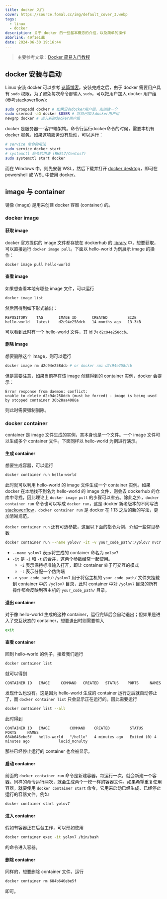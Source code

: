 ```yaml
---
title: docker 入门
cover: https://source.fomal.cc/img/default_cover_3.webp
tags:
  - linux
  - docker
description: 关于 docker 的一些基本概念的介绍，以及简单的操作
abbrlink: 49f1e1db
date: 2024-06-30 19:16:44
---
```


> 主要参考文章：[Docker 简易入门教程](https://iphysresearch.github.io/blog/post/programing/docker-tutorial)

## docker 安装与启动
Linux 安装 docker 可以参考 [这篇博客](https://zhuxz0299.github.io/posts/45029051.html)。安装完成之后，由于 docker 需要用户具有 `sudo` 权限，为了避免每次命令都输入 `sudo`，可以把用户加入 docker 用户组(参考[stackoverflow](https://stackoverflow.com/questions/48957195/how-to-fix-docker-got-permission-denied-issue)):
```bash
sudo groupadd docker # 如果没有docker用户组，先创建一个
sudo usermod -aG docker $USER # 将自己加入docker用户组
newgrp docker # 进入新的docker用户组
```

docker 是服务器—-客户端架构。命令行运行docker命令的时候，需要本机有 docker 服务。如果这项服务没有启动，可以运行：
```bash
# service 命令的用法
sudo service docker start
# systemctl 命令的用法 (RHEL7/Centos7)
sudo systemctl start docker
```

而在 Windows 中，则先安装 WSL，然后下载并打开 [docker desktop](https://www.docker.com/products/docker-desktop/)，即可在 powershell 或 WSL 中使用 docker。

## image 与 container
镜像 (image) 是用来创建 docker 容器 (container) 的。

### docker image
#### 获取 image
docker 官方提供的 image 文件都存放在 dockerhub 的 [library](https://hub.docker.com/u/library) 中，想要获取，可以直接运行 `docker image pull`。下面以 hello-world 为例展示 image 的操作：
```bash
docker image pull hello-world
```

#### 查看 image
如果想查看本地有哪些 image 文件，可以运行
```bash
docker image list
```

然后回得到如下形式输出：
```
REPOSITORY    TAG       IMAGE ID       CREATED         SIZE
hello-world   latest    d2c94e258dcb   14 months ago   13.3kB
```

可以看到此时有一个 hello-world 文件，其 id 为 `d2c94e258dcb`。

#### 删除 image
想要删除这个 image，则可以运行
```bash
docker image rm d2c94e258dcb # or docker rmi d2c94e258dcb
```

但是需要注意，如果当前存在该 image 创建得到的 container 实例，docker 会提示：
```
Error response from daemon: conflict: 
unable to delete d2c94e258dcb (must be forced) - image is being used by stopped container 36b28aa4086a
```

则此时需要强制删除。

### docker container
container 是 image 文件生成的实例，其本身也是一个文件。一个 image 文件可以生成多个 container 文件。下面同样以 hello-world 为例进行演示。

#### 生成 container
想要生成容器，可以运行
```bash
docker container run hello-world
```

此时就可以利用 hello-world 的 image 文件生成一个 container 实例。如果 docker 在本地找不到名为 hello-world 的 image 文件，则会去 dockerhub 的仓库中寻找，因此理论上 `docker image pull` 的步骤可以省去。除此之外，`docker container run` 命令也可以写成 `docker run`，这是 docker 新老版本的不同写法 [stackoverflow](https://stackoverflow.com/questions/51247609/difference-between-docker-run-and-docker-container-run)，`docker container run` 是 docker 在 1.13 之后的新的写法，更加清晰规范。

`docker container run` 还有可选参数，这里以下面的指令为例，介绍一些常见参数
```bash
docker container run --name yolov7 -it -v your_code_path/:/yolov7 nvcr.io/nvidia/pytorch:21.08-py3
```

* `--name yolov7` 表示将生成的 container 命名为 `yolov7`
* `-it` 是 `-i` 和 `-t` 的合并，这两个参数经常一起使用。
  * `-i` 表示保持标准输入打开，即让 container 处于可交互的模式
  * `-t` 表示分配一个伪终端
* `-v your_code_path/:/yolov7` 用于将宿主机的 `your_code_path/` 文件夹挂载到 container 中的 `/yolov7` 目录，此时 container 中对 `/yolov7` 目录的所有操作都会反映到宿主机的 `your_code_path/` 目录。

#### 退出 container
对于像 hello-world 生成的这种 container，运行完毕后会自动退出；但如果是进入了交互状态的 container，想要退出时则需要输入
```bash
exit
```

#### 查看 container
回到 hello-world 的例子，接着我们运行
```bash
docker container list
```

就可以得到
```
CONTAINER ID   IMAGE     COMMAND   CREATED   STATUS    PORTS     NAMES
```

发现什么也没有。这是因为 hello-world 生成的 container 运行之后就自动停止了，而 `docker container list` 只会显示正在运行的。因此需要运行
```bash
docker container list --all
```

此时得到
```
CONTAINER ID   IMAGE         COMMAND    CREATED         STATUS                     PORTS     NAMES
684b646ebe5f   hello-world   "/hello"   4 minutes ago   Exited (0) 4 minutes ago             lucid_mcnulty
```

那些已经停止运行的 container 也会被显示。

#### 启动 container
前面的 `docker container run` 命令是新建容器，每运行一次，就会新建一个容器。同样的命令运行两次，就会生成两个一模一样的容器文件。如果希望重复使用容器，就要使用 `docker container start` 命令，它用来启动已经生成、已经停止运行的容器文件。例如
```bash
docker container start yolov7
```

#### 进入 container
假如有容器正在后台工作，可以形如使用
```bash
docker container exec -it yolov7 /bin/bash
```

的命令进入容器。

#### 删除 container
同样的，想要删除 container 文件，运行
```bash
docker container rm 684b646ebe5f
```

即可。

